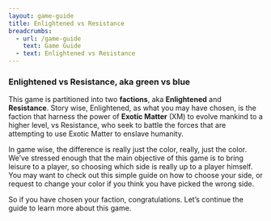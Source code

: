 ```yaml
---
layout: game-guide
title: Enlightened vs Resistance
breadcrumbs:
  - url: /game-guide
    text: Game Guide
  - text: Enlightened vs Resistance
---
```

### Enlightened vs Resistance, aka green vs blue

This game is partitioned into two __factions__, aka __Enlightened__ and __Resistance__. Story wise, Enlightened, as what you may have chosen, is the faction that harness the power of __Exotic Matter__ (XM) to evolve mankind to a higher level, vs Resistance, who seek to battle the forces that are attempting to use Exotic Matter to enslave humanity.

In game wise, the difference is really just the color, really, just the color. We’ve stressed enough that the main objective of this game is to bring leisure to a player, so choosing which side is really up to a player himself. You may want to check out this simple guide on how to choose your side, or request to change your color if you think you have picked the wrong side.

So if you have chosen your faction, congratulations. Let’s continue the guide to learn more about this game.
